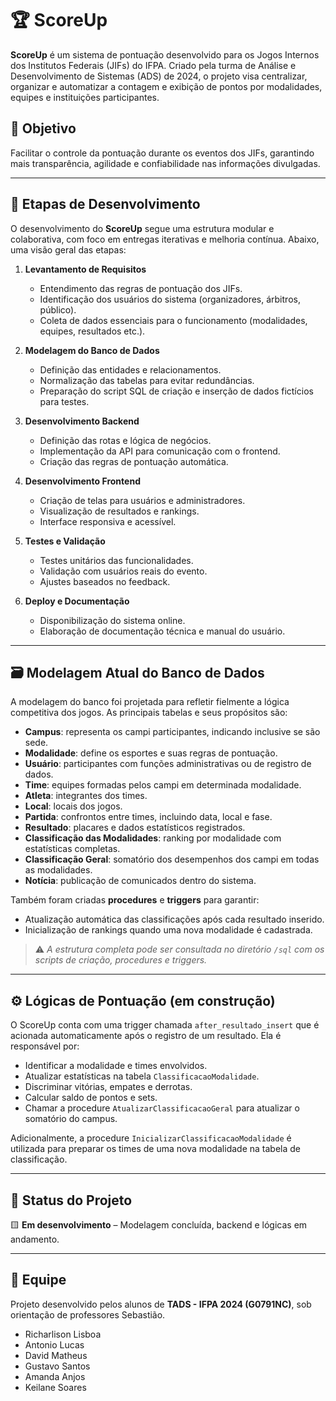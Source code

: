 # 🏆 ScoreUp

**ScoreUp** é um sistema de pontuação desenvolvido para os Jogos Internos dos Institutos Federais (JIFs) do IFPA. Criado pela turma de Análise e Desenvolvimento de Sistemas (ADS) de 2024, o projeto visa centralizar, organizar e automatizar a contagem e exibição de pontos por modalidades, equipes e instituições participantes.

## 📌 Objetivo

Facilitar o controle da pontuação durante os eventos dos JIFs, garantindo mais transparência, agilidade e confiabilidade nas informações divulgadas.

---

## 🧩 Etapas de Desenvolvimento

O desenvolvimento do **ScoreUp** segue uma estrutura modular e colaborativa, com foco em entregas iterativas e melhoria contínua. Abaixo, uma visão geral das etapas:

1. **Levantamento de Requisitos**
   - Entendimento das regras de pontuação dos JIFs.
   - Identificação dos usuários do sistema (organizadores, árbitros, público).
   - Coleta de dados essenciais para o funcionamento (modalidades, equipes, resultados etc.).

2. **Modelagem do Banco de Dados**
   - Definição das entidades e relacionamentos.
   - Normalização das tabelas para evitar redundâncias.
   - Preparação do script SQL de criação e inserção de dados fictícios para testes.

3. **Desenvolvimento Backend**
   - Definição das rotas e lógica de negócios.
   - Implementação da API para comunicação com o frontend.
   - Criação das regras de pontuação automática.

4. **Desenvolvimento Frontend**
   - Criação de telas para usuários e administradores.
   - Visualização de resultados e rankings.
   - Interface responsiva e acessível.

5. **Testes e Validação**
   - Testes unitários das funcionalidades.
   - Validação com usuários reais do evento.
   - Ajustes baseados no feedback.

6. **Deploy e Documentação**
   - Disponibilização do sistema online.
   - Elaboração de documentação técnica e manual do usuário.

---

## 🗃️ Modelagem Atual do Banco de Dados

 A modelagem do banco foi projetada para refletir fielmente a lógica competitiva dos jogos. As principais tabelas e seus propósitos são:

   - **Campus**: representa os campi participantes, indicando inclusive se são sede.
   - **Modalidade**: define os esportes e suas regras de pontuação.
   - **Usuário**: participantes com funções administrativas ou de registro de dados.
   - **Time**: equipes formadas pelos campi em determinada modalidade.
   - **Atleta**: integrantes dos times.
   - **Local**: locais dos jogos.
   - **Partida**: confrontos entre times, incluindo data, local e fase.
   - **Resultado**: placares e dados estatísticos registrados.
   - **Classificação das Modalidades**: ranking por modalidade com estatísticas completas.
   - **Classificação Geral**: somatório dos desempenhos dos campi em todas as modalidades.
   - **Notícia**: publicação de comunicados dentro do sistema.

   Também foram criadas **procedures** e **triggers** para garantir:
   - Atualização automática das classificações após cada resultado inserido.
   - Inicialização de rankings quando uma nova modalidade é cadastrada.

   > ⚠️ *A estrutura completa pode ser consultada no diretório `/sql` com os scripts de criação, procedures e triggers.*

---

## ⚙️ Lógicas de Pontuação (em construção)

O ScoreUp conta com uma trigger chamada `after_resultado_insert` que é acionada automaticamente após o registro de um resultado. Ela é responsável por:

- Identificar a modalidade e times envolvidos.
- Atualizar estatísticas na tabela `ClassificacaoModalidade`.
- Discriminar vitórias, empates e derrotas.
- Calcular saldo de pontos e sets.
- Chamar a procedure `AtualizarClassificacaoGeral` para atualizar o somatório do campus.

Adicionalmente, a procedure `InicializarClassificacaoModalidade` é utilizada para preparar os times de uma nova modalidade na tabela de classificação.

---

## 🚧 Status do Projeto

🟨 **Em desenvolvimento** – Modelagem concluída, backend e lógicas em andamento.

---

## 👥 Equipe

Projeto desenvolvido pelos alunos de **TADS - IFPA 2024 (G0791NC)**, sob orientação de professores Sebastião.

- Richarlison Lisboa
- Antonio Lucas
- David Matheus
- Gustavo Santos
- Amanda Anjos
- Keilane Soares
